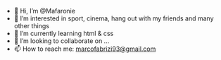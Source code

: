 - 👋 Hi, I’m @Mafaronie
- 👀 I’m interested in sport, cinema, hang out with my friends and many other things
- 🌱 I’m currently learning html & css
- 💞️ I’m looking to collaborate on ...
- 📫 How to reach me: marcofabrizi93@gmail.com

<!---
Mafaronie/Mafaronie is a ✨ special ✨ repository because its `README.md` (this file) appears on your GitHub profile.
You can click the Preview link to take a look at your changes.
--->
